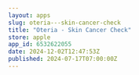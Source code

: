 ```yaml
---
layout: apps
slug: oteria---skin-cancer-check
title: "Oteria - Skin Cancer Check"
store: apple
app_id: 6532622055
date: 2024-12-02T12:47:53Z
published: 2024-07-17T07:00:00Z
---
```


